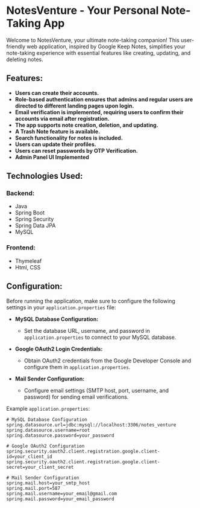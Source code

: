# NotesVenture - Your Personal Note-Taking App

Welcome to NotesVenture, your ultimate note-taking companion! This user-friendly web application, inspired by Google Keep Notes, simplifies your note-taking experience with essential features like creating, updating, and deleting notes.

## Features:

- **Users can create their accounts.**
- **Role-based authentication ensures that admins and regular users are directed to different landing pages upon login.**
- **Email verification is implemented, requiring users to confirm their accounts via email after registration.**
- **The app supports note creation, deletion, and updating.**
- **A Trash Note feature is available.**
- **Search functionality for notes is included.**
- **Users can update their profiles.**
- **Users can reset passwords by OTP Verification.**
- **Admin Panel UI Implemented**

## Technologies Used:

### Backend:

- Java
- Spring Boot
- Spring Security
- Spring Data JPA
- MySQL

### Frontend:

- Thymeleaf
- Html, CSS

## Configuration:

Before running the application, make sure to configure the following settings in your `application.properties` file:

- **MySQL Database Configuration:**
  - Set the database URL, username, and password in `application.properties` to connect to your MySQL database.

- **Google OAuth2 Login Credentials:**
  - Obtain OAuth2 credentials from the Google Developer Console and configure them in `application.properties`.

- **Mail Sender Configuration:**
  - Configure email settings (SMTP host, port, username, and password) for sending email verifications.

Example `application.properties`:

```properties
# MySQL Database Configuration
spring.datasource.url=jdbc:mysql://localhost:3306/notes_venture
spring.datasource.username=root
spring.datasource.password=your_password

# Google OAuth2 Configuration
spring.security.oauth2.client.registration.google.client-id=your_client_id
spring.security.oauth2.client.registration.google.client-secret=your_client_secret

# Mail Sender Configuration
spring.mail.host=your_smtp_host
spring.mail.port=587
spring.mail.username=your_email@gmail.com
spring.mail.password=your_email_password
